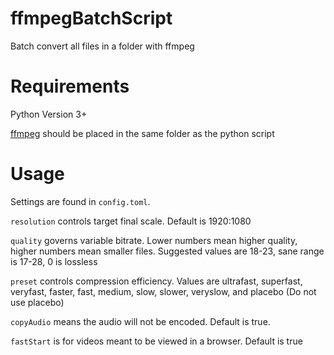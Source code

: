 # ffmpegBatchScript
Batch convert all files in a folder with ffmpeg
# Requirements
Python Version 3+

[ffmpeg](https://www.ffmpeg.org/) should be placed in the same folder as the python script

# Usage
Settings are found in `config.toml`. 

`resolution` controls target final scale. Default is 1920:1080

`quality` governs variable bitrate. Lower numbers mean higher quality, higher numbers mean smaller files. Suggested values are 18-23, sane range is 17-28, 0 is lossless

`preset` controls compression efficiency. Values are ultrafast, superfast, veryfast, faster, fast, medium, slow, slower, veryslow, and placebo (Do not use placebo)

`copyAudio` means the audio will not be encoded. Default is true.

`fastStart` is for videos meant to be viewed in a browser. Default is true
